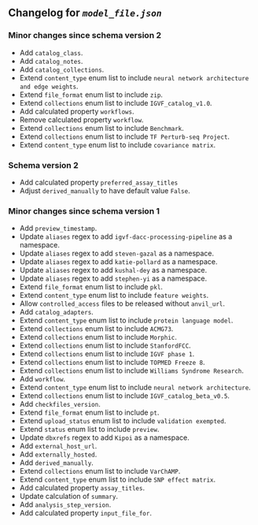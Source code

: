 ## Changelog for *`model_file.json`*

### Minor changes since schema version 2

* Add `catalog_class`.
* Add `catalog_notes`.
* Add `catalog_collections`.
* Extend `content_type` enum list to include `neural network architecture and edge weights`.
* Extend `file_format` enum list to include `zip`.
* Extend `collections` enum list to include `IGVF_catalog_v1.0`.
* Add calculated property `workflows`.
* Remove calculated property `workflow`.
* Extend `collections` enum list to include `Benchmark`.
* Extend `collections` enum list to include `TF Perturb-seq Project`.
* Extend `content_type` enum list to include `covariance matrix`.

### Schema version 2

* Add calculated property `preferred_assay_titles`
* Adjust `derived_manually` to have default value `False`.

### Minor changes since schema version 1

* Add `preview_timestamp`.
* Update `aliases` regex to add `igvf-dacc-processing-pipeline` as a namespace.
* Update `aliases` regex to add `steven-gazal` as a namespace.
* Update `aliases` regex to add `katie-pollard` as a namespace.
* Update `aliases` regex to add `kushal-dey` as a namespace.
* Update `aliases` regex to add `stephen-yi` as a namespace.
* Extend `file_format` enum list to include `pkl`.
* Extend `content_type` enum list to include `feature weights`.
* Allow `controlled_access` files to be released without `anvil_url`.
* Add `catalog_adapters`.
* Extend `content_type` enum list to include `protein language model`.
* Extend `collections` enum list to include `ACMG73`.
* Extend `collections` enum list to include `Morphic`.
* Extend `collections` enum list to include `StanfordFCC`.
* Extend `collections` enum list to include `IGVF phase 1`.
* Extend `collections` enum list to include `TOPMED Freeze 8`.
* Extend `collections` enum list to include `Williams Syndrome Research`.
* Add `workflow`.
* Extend `content_type` enum list to include `neural network architecture`.
* Extend `collections` enum list to include `IGVF_catalog_beta_v0.5`.
* Add `checkfiles_version`.
* Extend `file_format` enum list to include `pt`.
* Extend `upload_status` enum list to include `validation exempted`.
* Extend `status` enum list to include `preview`.
* Update `dbxrefs` regex to add `Kipoi` as a namespace.
* Add `external_host_url`.
* Add `externally_hosted`.
* Add `derived_manually`.
* Extend `collections` enum list to include `VarChAMP`.
* Extend `content_type` enum list to include `SNP effect matrix`.
* Add calculated property `assay_titles`.
* Update calculation of `summary`.
* Add `analysis_step_version`.
* Add calculated property `input_file_for`.
